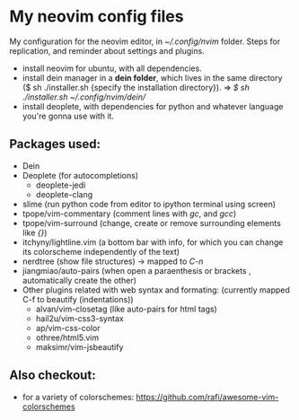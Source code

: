 # My neovim config files
My configuration for the neovim editor, in *~/.config/nvim* folder.
Steps for replication, and reminder about settings and plugins.

* install neovim for ubuntu, with all dependencies.
* install dein manager in a **dein folder**, which lives in the same directory ($ sh ./installer.sh {specify the installation directory}). => *$ sh ./installer.sh ~/.config/nvim/dein/*
* install deoplete, with dependencies for python and whatever language you're gonna use with it.


## Packages used:
* Dein
* Deoplete (for autocompletions)
  * deoplete-jedi
  * deoplete-clang
* slime (run python code from editor to ipython terminal using screen)
* tpope/vim-commentary (comment lines with *gc*, and *gcc*)
* tpope/vim-surround (change, create or remove surrounding elements like *{}*)
* itchyny/lightline.vim (a bottom bar with info, for which you can change its colorscheme independently of the text)
* nerdtree (show file structures) -> mapped to *C-n*
* jiangmiao/auto-pairs (when open a paraenthesis or brackets , automatically create the other)
* Other plugins related with web syntax and formating: (currently mapped C-f to beautify (indentations))
  * alvan/vim-closetag (like auto-pairs for html tags)
  * hail2u/vim-css3-syntax
  * ap/vim-css-color
  * othree/html5.vim
  * maksimr/vim-jsbeautify
  


## Also checkout:
* for a variety of colorschemes: <a>https://github.com/rafi/awesome-vim-colorschemes</a>
